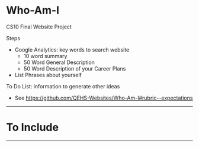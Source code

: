 # Who-Am-I
CS10 Final Website Project

Steps
- Google Analytics: key words to search website
  - 10 word summary
  - 50 Word General Description
  - 50 Word Description of your Career Plans
- List Phrases about yourself

To Do List: information to generate other ideas
- See https://github.com/QEHS-Websites/Who-Am-I#rubric--expectations

---

# To Include


---

